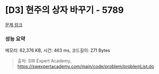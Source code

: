 # [D3] 현주의 상자 바꾸기 - 5789 

[문제 링크](https://swexpertacademy.com/main/code/problem/problemDetail.do?contestProbId=AWYygN36Qn8DFAVm) 

### 성능 요약

메모리: 62,376 KB, 시간: 463 ms, 코드길이: 271 Bytes



> 출처: SW Expert Academy, https://swexpertacademy.com/main/code/problem/problemList.do